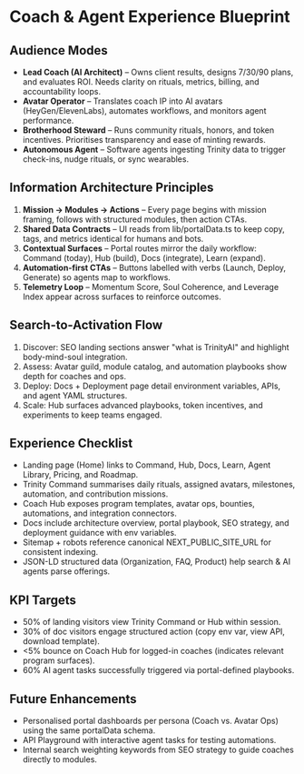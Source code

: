 # Coach & Agent Experience Blueprint

## Audience Modes
- **Lead Coach (AI Architect)** – Owns client results, designs 7/30/90 plans, and evaluates ROI. Needs clarity on rituals, metrics, billing, and accountability loops.
- **Avatar Operator** – Translates coach IP into AI avatars (HeyGen/ElevenLabs), automates workflows, and monitors agent performance.
- **Brotherhood Steward** – Runs community rituals, honors, and token incentives. Prioritises transparency and ease of minting rewards.
- **Autonomous Agent** – Software agents ingesting Trinity data to trigger check-ins, nudge rituals, or sync wearables.

## Information Architecture Principles
1. **Mission → Modules → Actions** – Every page begins with mission framing, follows with structured modules, then action CTAs.
2. **Shared Data Contracts** – UI reads from lib/portalData.ts to keep copy, tags, and metrics identical for humans and bots.
3. **Contextual Surfaces** – Portal routes mirror the daily workflow: Command (today), Hub (build), Docs (integrate), Learn (expand).
4. **Automation-first CTAs** – Buttons labelled with verbs (Launch, Deploy, Generate) so agents map to workflows.
5. **Telemetry Loop** – Momentum Score, Soul Coherence, and Leverage Index appear across surfaces to reinforce outcomes.

## Search-to-Activation Flow
1. Discover: SEO landing sections answer "what is TrinityAI" and highlight body-mind-soul integration.
2. Assess: Avatar guild, module catalog, and automation playbooks show depth for coaches and ops.
3. Deploy: Docs + Deployment page detail environment variables, APIs, and agent YAML structures.
4. Scale: Hub surfaces advanced playbooks, token incentives, and experiments to keep teams engaged.

## Experience Checklist
- Landing page (Home) links to Command, Hub, Docs, Learn, Agent Library, Pricing, and Roadmap.
- Trinity Command summarises daily rituals, assigned avatars, milestones, automation, and contribution missions.
- Coach Hub exposes program templates, avatar ops, bounties, automations, and integration connectors.
- Docs include architecture overview, portal playbook, SEO strategy, and deployment guidance with env variables.
- Sitemap + robots reference canonical NEXT_PUBLIC_SITE_URL for consistent indexing.
- JSON-LD structured data (Organization, FAQ, Product) help search & AI agents parse offerings.

## KPI Targets
- 50% of landing visitors view Trinity Command or Hub within session.
- 30% of doc visitors engage structured action (copy env var, view API, download template).
- <5% bounce on Coach Hub for logged-in coaches (indicates relevant program surfaces).
- 60% AI agent tasks successfully triggered via portal-defined playbooks.

## Future Enhancements
- Personalised portal dashboards per persona (Coach vs. Avatar Ops) using the same portalData schema.
- API Playground with interactive agent tasks for testing automations.
- Internal search weighting keywords from SEO strategy to guide coaches directly to modules.
